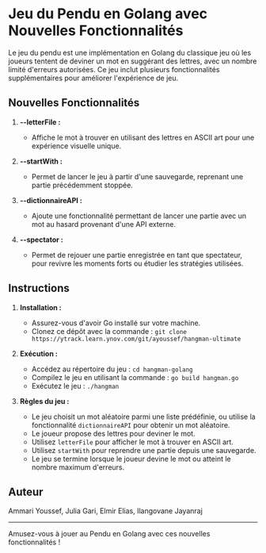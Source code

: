 # Jeu du Pendu en Golang avec Nouvelles Fonctionnalités

Le jeu du pendu est une implémentation en Golang du classique jeu où les joueurs tentent de deviner un mot en suggérant des lettres, avec un nombre limité d'erreurs autorisées. Ce jeu inclut plusieurs fonctionnalités supplémentaires pour améliorer l'expérience de jeu.

## Nouvelles Fonctionnalités

1. **--letterFile :**
   - Affiche le mot à trouver en utilisant des lettres en ASCII art pour une expérience visuelle unique.

2. **--startWith :**
   - Permet de lancer le jeu à partir d'une sauvegarde, reprenant une partie précédemment stoppée.

3. **--dictionnaireAPI :**
   - Ajoute une fonctionnalité permettant de lancer une partie avec un mot au hasard provenant d'une API externe.

4. **--spectator :**
   - Permet de rejouer une partie enregistrée en tant que spectateur, pour revivre les moments forts ou étudier les stratégies utilisées.

## Instructions

1. **Installation :**
    - Assurez-vous d'avoir Go installé sur votre machine.
    - Clonez ce dépôt avec la commande : `git clone https://ytrack.learn.ynov.com/git/ayoussef/hangman-ultimate`

2. **Exécution :**
    - Accédez au répertoire du jeu : `cd hangman-golang`
    - Compilez le jeu en utilisant la commande : `go build hangman.go`
    - Exécutez le jeu : `./hangman`

3. **Règles du jeu :**
    - Le jeu choisit un mot aléatoire parmi une liste prédéfinie, ou utilise la fonctionnalité `dictionnaireAPI` pour obtenir un mot aléatoire.
    - Le joueur propose des lettres pour deviner le mot.
    - Utilisez `letterFile` pour afficher le mot à trouver en ASCII art.
    - Utilisez `startWith` pour reprendre une partie depuis une sauvegarde.
    - Le jeu se termine lorsque le joueur devine le mot ou atteint le nombre maximum d'erreurs.

## Auteur
Ammari Youssef, Julia Gari, Elmir Elias, Ilangovane Jayanraj

---

Amusez-vous à jouer au Pendu en Golang avec ces nouvelles fonctionnalités !

